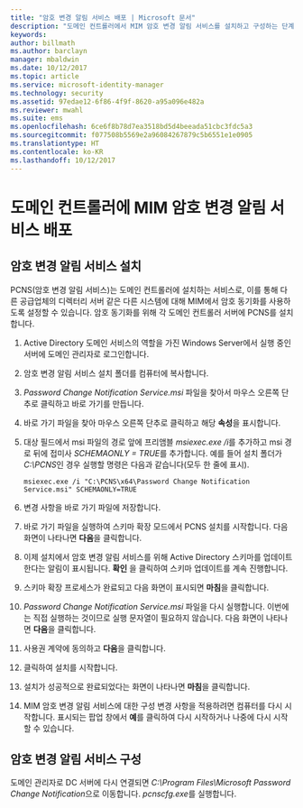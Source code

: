 ```yaml
---
title: "암호 변경 알림 서비스 배포 | Microsoft 문서"
description: "도메인 컨트롤러에서 MIM 암호 변경 알림 서비스를 설치하고 구성하는 단계를 알아봅니다."
keywords: 
author: billmath
ms.author: barclayn
manager: mbaldwin
ms.date: 10/12/2017
ms.topic: article
ms.service: microsoft-identity-manager
ms.technology: security
ms.assetid: 97edae12-6f86-4f9f-8620-a95a096e482a
ms.reviewer: mwahl
ms.suite: ems
ms.openlocfilehash: 6ce6f8b78d7ea3518bd5d4beeada51cbc3fdc5a3
ms.sourcegitcommit: f077508b5569e2a96084267879c5b6551e1e0905
ms.translationtype: HT
ms.contentlocale: ko-KR
ms.lasthandoff: 10/12/2017
---
```

# <a name="deploy-the-mim-password-change-notification-service-on-a-domain-controller"></a>도메인 컨트롤러에 MIM 암호 변경 알림 서비스 배포

## <a name="install-the-password-change-notification-service"></a>암호 변경 알림 서비스 설치
PCNS(암호 변경 알림 서비스)는 도메인 컨트롤러에 설치하는 서비스로, 이를 통해 다른 공급업체의 디렉터리 서버 같은 다른 시스템에 대해 MIM에서 암호 동기화를 사용하도록 설정할 수 있습니다. 암호 동기화를 위해 각 도메인 컨트롤러 서버에 PCNS를 설치합니다.

1.  Active Directory 도메인 서비스의 역할을 가진 Windows Server에서 실행 중인 서버에 도메인 관리자로 로그인합니다.

2.  암호 변경 알림 서비스 설치 폴더를 컴퓨터에 복사합니다.

3.  *Password Change Notification Service.msi* 파일을 찾아서 마우스 오른쪽 단추로 클릭하고 바로 가기를 만듭니다.

4.  바로 가기 파일을 찾아 마우스 오른쪽 단추로 클릭하고 해당 **속성**을 표시합니다.

5.  대상 필드에서 msi 파일의 경로 앞에 프리앰블 *msiexec.exe /i*를 추가하고 msi 경로 뒤에 접미사 *SCHEMAONLY = TRUE*를 추가합니다. 예를 들어 설치 폴더가 *C:\PCNS*인 경우 실행할 명령은 다음과 같습니다(모두 한 줄에 표시).

    ```
    msiexec.exe /i "C:\PCNS\x64\Password Change Notification Service.msi" SCHEMAONLY=TRUE
    ```

6.  변경 사항을 바로 가기 파일에 저장합니다.

7.  바로 가기 파일을 실행하여 스키마 확장 모드에서 PCNS 설치를 시작합니다. 다음 화면이 나타나면 **다음**을 클릭합니다.

8.  이제 설치에서 암호 변경 알림 서비스를 위해 Active Directory 스키마를 업데이트한다는 알림이 표시됩니다. **확인** 을 클릭하여 스키마 업데이트를 계속 진행합니다.

9. 스키마 확장 프로세스가 완료되고 다음 화면이 표시되면 **마침**을 클릭합니다.

10. *Password Change Notification Service.msi* 파일을 다시 실행합니다. 이번에는 직접 실행하는 것이므로 실행 문자열이 필요하지 않습니다.  다음 화면이 나타나면 **다음**을 클릭합니다.

11. 사용권 계약에 동의하고 **다음**을 클릭합니다.

12. 클릭하여 설치를 시작합니다.

13. 설치가 성공적으로 완료되었다는 화면이 나타나면 **마침**을 클릭합니다.

14. MIM 암호 변경 알림 서비스에 대한 구성 변경 사항을 적용하려면 컴퓨터를 다시 시작합니다. 표시되는 팝업 창에서 **예**를 클릭하여 다시 시작하거나 나중에 다시 시작할 수 있습니다.

## <a name="configuring-the-password-change-notification-service"></a>암호 변경 알림 서비스 구성
도메인 관리자로 DC 서버에 다시 연결되면 *C:\Program Files\Microsoft Password Change Notification*으로 이동합니다. *pcnscfg.exe*를 실행합니다.
